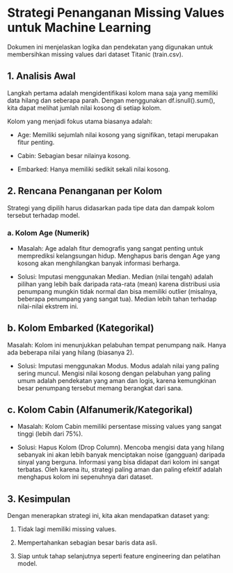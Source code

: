 # Strategi Penanganan Missing Values untuk Machine Learning
Dokumen ini menjelaskan logika dan pendekatan yang digunakan untuk membersihkan missing values dari dataset Titanic (train.csv).

## 1. Analisis Awal
Langkah pertama adalah mengidentifikasi kolom mana saja yang memiliki data hilang dan seberapa parah. Dengan menggunakan df.isnull().sum(), kita dapat melihat jumlah nilai kosong di setiap kolom.

Kolom yang menjadi fokus utama biasanya adalah:

- Age: Memiliki sejumlah nilai kosong yang signifikan, tetapi merupakan fitur penting.

- Cabin: Sebagian besar nilainya kosong.

- Embarked: Hanya memiliki sedikit sekali nilai kosong.

## 2. Rencana Penanganan per Kolom
Strategi yang dipilih harus didasarkan pada tipe data dan dampak kolom tersebut terhadap model.

### a. Kolom Age (Numerik)
- Masalah: Age adalah fitur demografis yang sangat penting untuk memprediksi kelangsungan hidup. Menghapus baris dengan Age yang kosong akan menghilangkan banyak informasi berharga.

- Solusi: Imputasi menggunakan Median. Median (nilai tengah) adalah pilihan yang lebih baik daripada rata-rata (mean) karena distribusi usia penumpang mungkin tidak normal dan bisa memiliki outlier (misalnya, beberapa penumpang yang sangat tua). Median lebih tahan terhadap nilai-nilai ekstrem ini.

## b. Kolom Embarked (Kategorikal)
Masalah: Kolom ini menunjukkan pelabuhan tempat penumpang naik. Hanya ada beberapa nilai yang hilang (biasanya 2).

- Solusi: Imputasi menggunakan Modus. Modus adalah nilai yang paling sering muncul. Mengisi nilai kosong dengan pelabuhan yang paling umum adalah pendekatan yang aman dan logis, karena kemungkinan besar penumpang tersebut memang berangkat dari sana.

## c. Kolom Cabin (Alfanumerik/Kategorikal)
- Masalah: Kolom Cabin memiliki persentase missing values yang sangat tinggi (lebih dari 75%).

- Solusi: Hapus Kolom (Drop Column). Mencoba mengisi data yang hilang sebanyak ini akan lebih banyak menciptakan noise (gangguan) daripada sinyal yang berguna. Informasi yang bisa didapat dari kolom ini sangat terbatas. Oleh karena itu, strategi paling aman dan paling efektif adalah menghapus kolom ini sepenuhnya dari dataset.

## 3. Kesimpulan
Dengan menerapkan strategi ini, kita akan mendapatkan dataset yang:

1. Tidak lagi memiliki missing values.

2. Mempertahankan sebagian besar baris data asli.

3. Siap untuk tahap selanjutnya seperti feature engineering dan pelatihan model.
